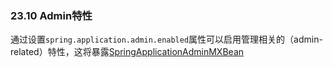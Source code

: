 ### 23.10 Admin特性

通过设置`spring.application.admin.enabled`属性可以启用管理相关的（admin-related）特性，这将暴露[SpringApplicationAdminMXBean](https://github.com/spring-projects/spring-boot/tree/v1.4.1.RELEASE/spring-boot/src/main/java/org/springframework/boot/admin/SpringApplicationAdminMXBean.java)
